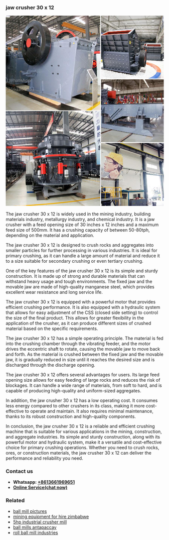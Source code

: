 <h3>jaw crusher 30 x 12</h3><img src='1703042098.jpg' alt=''><p>The jaw crusher 30 x 12 is widely used in the mining industry, building materials industry, metallurgy industry, and chemical industry. It is a jaw crusher with a feed opening size of 30 inches x 12 inches and a maximum feed size of 500mm. It has a crushing capacity of between 50-80tph, depending on the material and application.</p><p>The jaw crusher 30 x 12 is designed to crush rocks and aggregates into smaller particles for further processing in various industries. It is ideal for primary crushing, as it can handle a large amount of material and reduce it to a size suitable for secondary crushing or even tertiary crushing.</p><p>One of the key features of the jaw crusher 30 x 12 is its simple and sturdy construction. It is made up of strong and durable materials that can withstand heavy usage and tough environments. The fixed jaw and the movable jaw are made of high-quality manganese steel, which provides excellent wear resistance and long service life.</p><p>The jaw crusher 30 x 12 is equipped with a powerful motor that provides efficient crushing performance. It is also equipped with a hydraulic system that allows for easy adjustment of the CSS (closed side setting) to control the size of the final product. This allows for greater flexibility in the application of the crusher, as it can produce different sizes of crushed material based on the specific requirements.</p><p>The jaw crusher 30 x 12 has a simple operating principle. The material is fed into the crushing chamber through the vibrating feeder, and the motor drives the eccentric shaft to rotate, causing the movable jaw to move back and forth. As the material is crushed between the fixed jaw and the movable jaw, it is gradually reduced in size until it reaches the desired size and is discharged through the discharge opening.</p><p>The jaw crusher 30 x 12 offers several advantages for users. Its large feed opening size allows for easy feeding of large rocks and reduces the risk of blockages. It can handle a wide range of materials, from soft to hard, and is capable of producing high-quality and uniform-sized aggregates.</p><p>In addition, the jaw crusher 30 x 12 has a low operating cost. It consumes less energy compared to other crushers in its class, making it more cost-effective to operate and maintain. It also requires minimal maintenance, thanks to its robust construction and high-quality components.</p><p>In conclusion, the jaw crusher 30 x 12 is a reliable and efficient crushing machine that is suitable for various applications in the mining, construction, and aggregate industries. Its simple and sturdy construction, along with its powerful motor and hydraulic system, make it a versatile and cost-effective choice for primary crushing operations. Whether you need to crush rocks, ores, or construction materials, the jaw crusher 30 x 12 can deliver the performance and reliability you need.</p><h3>Contact us</h3><ul><li><strong>Whatsapp:&nbsp;<a href="https://wa.me/8613661969651">+8613661969651</a></strong></li><li><a href="https://swt.shibang-china.com/?git&amp;zhl&amp;jaw crusher 30 x 12"><strong>Online Service(chat now)</strong></a></li></ul><h3>Related</h3><ul><li><a href='ball mill pictures.md'>ball mill pictures</a></li><li><a href='mining equipment for hire zimbabwe.md'>mining equipment for hire zimbabwe</a></li><li><a href='5hp industrial crusher mill.md'>5hp industrial crusher mill</a></li><li><a href='ball mills antapaccay.md'>ball mills antapaccay</a></li><li><a href='roll ball mill industries.md'>roll ball mill industries</a></li></ul>